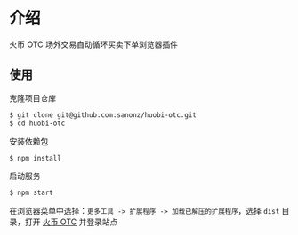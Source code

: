 # 介绍

火币 OTC 场外交易自动循环买卖下单浏览器插件


## 使用

克隆项目仓库

```bash
$ git clone git@github.com:sanonz/huobi-otc.git
$ cd huobi-otc
```

安装依赖包

```bash
$ npm install
```

启动服务

```bash
$ npm start
```

在浏览器菜单中选择：`更多工具 -> 扩展程序 -> 加载已解压的扩展程序`，选择 `dist` 目录，打开 [火币 OTC](https://c2c.huobi.co/zh-cn/trade/buy-btc/) 并登录站点
